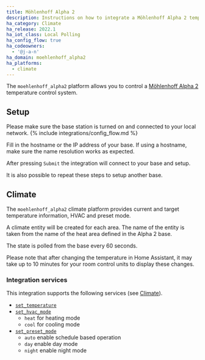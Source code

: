 ```yaml
---
title: Möhlenhoff Alpha 2
description: Instructions on how to integrate a Möhlenhoff Alpha 2 temperature control system into Home Assistant.
ha_category: Climate
ha_release: 2022.1
ha_iot_class: Local Polling
ha_config_flow: true
ha_codeowners:
  - '@j-a-n'
ha_domain: moehlenhoff_alpha2
ha_platforms:
  - climate
---
```


The `moehlenhoff_alpha2` platform allows you to control a [Möhlenhoff Alpha 2](https://www.moehlenhoff.de/en/products/room-by-room-control/oem-alpha-2-system) temperature control system.

## Setup

Please make sure the base station is turned on and connected to your local network.
{% include integrations/config_flow.md %}

Fill in the hostname or the IP address of your base.
If using a hostname, make sure the name resolution works as expected.

After pressing `Submit` the integration will connect to your base and setup.

It is also possible to repeat these steps to setup another base.

## Climate

The `moehlenhoff_alpha2` climate platform provides current and target temperature
information, HVAC and preset mode.

A climate entity will be created for each area.
The name of the entity is taken from the name of the heat area defined in the Alpha 2 base.

The state is polled from the base every 60 seconds.

Please note that after changing the temperature in Home Assistant,
it may take up to 10 minutes for your room control units to display these changes.

### Integration services

This integration supports the following services (see [Climate](/integrations/climate/)).

- [`set_temperature`](/integrations/climate/#service-climateset_temperature)
- [`set_hvac_mode`](/integrations/climate/#service-climateset_hvac_mode)
  - `heat` for heating mode
  - `cool` for cooling mode
- [`set_preset_mode`](/integrations/climate/#service-climateset_preset_mode)
  - `auto` enable schedule based operation
  - `day` enable day mode
  - `night` enable night mode
